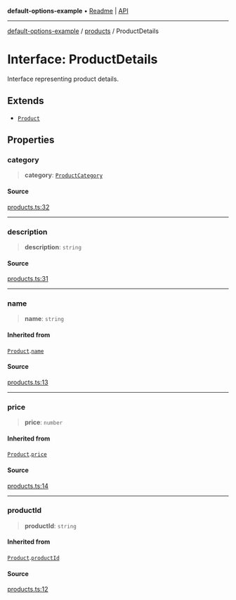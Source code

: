 **default-options-example** • [Readme](../../README.md) \| [API](../../modules.md)

***

[default-options-example](../../README.md) / [products](../README.md) / ProductDetails

# Interface: ProductDetails

Interface representing product details.

## Extends

- [`Product`](Product.md)

## Properties

### category

> **category**: [`ProductCategory`](../enumerations/ProductCategory.md)

#### Source

[products.ts:32](https://github.com/tgreyuk/typedoc-plugin-markdown-examples/blob/3728586/examples/01-typedoc-plugin-markdown/src/products.ts#L32)

***

### description

> **description**: `string`

#### Source

[products.ts:31](https://github.com/tgreyuk/typedoc-plugin-markdown-examples/blob/3728586/examples/01-typedoc-plugin-markdown/src/products.ts#L31)

***

### name

> **name**: `string`

#### Inherited from

[`Product`](Product.md).[`name`](Product.md#name)

#### Source

[products.ts:13](https://github.com/tgreyuk/typedoc-plugin-markdown-examples/blob/3728586/examples/01-typedoc-plugin-markdown/src/products.ts#L13)

***

### price

> **price**: `number`

#### Inherited from

[`Product`](Product.md).[`price`](Product.md#price)

#### Source

[products.ts:14](https://github.com/tgreyuk/typedoc-plugin-markdown-examples/blob/3728586/examples/01-typedoc-plugin-markdown/src/products.ts#L14)

***

### productId

> **productId**: `string`

#### Inherited from

[`Product`](Product.md).[`productId`](Product.md#productid)

#### Source

[products.ts:12](https://github.com/tgreyuk/typedoc-plugin-markdown-examples/blob/3728586/examples/01-typedoc-plugin-markdown/src/products.ts#L12)
